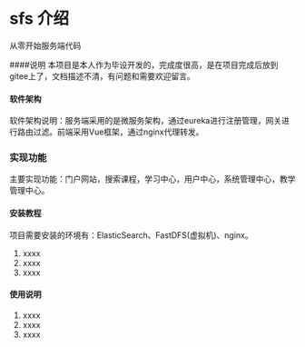 
# sfs 介绍
从零开始服务端代码

####说明
本项目是本人作为毕设开发的，完成度很高，是在项目完成后放到gitee上了，文档描述不清，有问题和需要欢迎留言。

#### 软件架构
软件架构说明：服务端采用的是微服务架构，通过eureka进行注册管理，网关进行路由过滤。前端采用Vue框架，通过nginx代理转发。

###  实现功能
主要实现功能：门户网站，搜索课程，学习中心，用户中心，系统管理中心，教学管理中心。

#### 安装教程

项目需要安装的环境有：ElasticSearch、FastDFS(虚拟机)、nginx。

1.  xxxx
2.  xxxx
3.  xxxx

#### 使用说明

1.  xxxx
2.  xxxx
3.  xxxx




